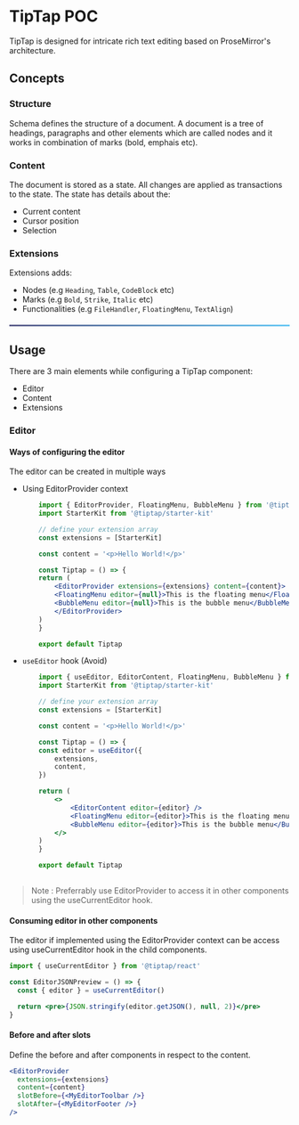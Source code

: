 # TipTap POC

TipTap is designed for intricate rich text editing based on ProseMirror's architecture.

## Concepts
### Structure
Schema defines the structure of a document. A document is a tree of headings, paragraphs and other elements which are called nodes and it works in combination of marks (bold, emphais etc).

### Content
The document is stored as a state. All changes are applied as transactions to the state. The state has details about the:
- Current content
- Cursor position
- Selection


### Extensions
Extensions adds:
- Nodes (e.g `Heading`, `Table`, `CodeBlock` etc)
- Marks (e.g `Bold`, `Strike`, `Italic` etc)
- Functionalities (e.g `FileHandler`, `FloatingMenu`, `TextAlign`)

<hr style="height: 3px; background: linear-gradient(to right, #595A88, #66C7F4); margin: 20px 0;"/>


## Usage
There are 3 main elements while configuring a TipTap component:
- Editor
- Content 
- Extensions

### Editor

#### Ways of configuring the editor
The editor can be created in multiple ways
- Using EditorProvider context
    ```jsx
        import { EditorProvider, FloatingMenu, BubbleMenu } from '@tiptap/react'
        import StarterKit from '@tiptap/starter-kit'

        // define your extension array
        const extensions = [StarterKit]

        const content = '<p>Hello World!</p>'

        const Tiptap = () => {
        return (
            <EditorProvider extensions={extensions} content={content}>
            <FloatingMenu editor={null}>This is the floating menu</FloatingMenu>
            <BubbleMenu editor={null}>This is the bubble menu</BubbleMenu>
            </EditorProvider>
        )
        }

        export default Tiptap
    ```
- `useEditor` hook (Avoid)
    ```jsx
        import { useEditor, EditorContent, FloatingMenu, BubbleMenu } from '@tiptap/react'
        import StarterKit from '@tiptap/starter-kit'

        // define your extension array
        const extensions = [StarterKit]

        const content = '<p>Hello World!</p>'

        const Tiptap = () => {
        const editor = useEditor({
            extensions,
            content,
        })

        return (
            <>
                <EditorContent editor={editor} />
                <FloatingMenu editor={editor}>This is the floating menu</FloatingMenu>
                <BubbleMenu editor={editor}>This is the bubble menu</BubbleMenu>
            </>
        )
        }

        export default Tiptap
        
    ```
 > Note : Preferrably use EditorProvider to access it in other components using the useCurrentEditor hook.

#### Consuming editor in other components

The editor if implemented using the EditorProvider context can be access using useCurrentEditor hook in the child components.

```jsx
import { useCurrentEditor } from '@tiptap/react'

const EditorJSONPreview = () => {
  const { editor } = useCurrentEditor()

  return <pre>{JSON.stringify(editor.getJSON(), null, 2)}</pre>
}
```

#### Before and after slots

Define the before and after components in respect to the content. 

```jsx
<EditorProvider
  extensions={extensions}
  content={content}
  slotBefore={<MyEditorToolbar />}
  slotAfter={<MyEditorFooter />}
/>
```